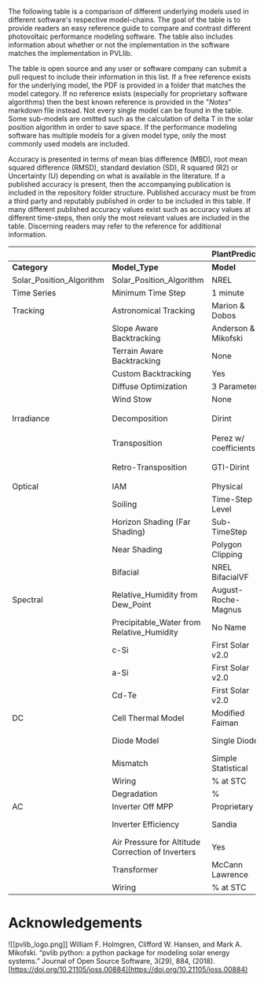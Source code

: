 
The following table is a comparison of different underlying models used in different software's respective model-chains.  The goal of the table is to provide readers an easy reference guide to compare and contrast different photovoltaic performance modeling software.  The table also includes information about whether or not the implementation in the software matches the implementation in PVLlib.  

The table is open source and any user or software company can submit a pull request to include their information in this list.  If a free reference exists for the underlying model, the PDF is provided in a folder that matches the model category.  If no reference exists (especially for proprietary software algorithms) then the best known reference is provided in the "_Notes_" markdown file instead.  Not every single model can be found in the table.  Some sub-models are omitted such as the calculation of delta T in the solar position algorithm in order to save space.  If the performance modeling software has multiple models for a given model type, only the most commonly used models are included.

Accuracy is presented in terms of mean bias difference (MBD), root mean squared difference (RMSD), standard deviation (SD), R squared (R2) or Uncertainty (U) depending on what is available in the literature.  If a published accuracy is present, then the accompanying publication is included in the repository folder structure.  Published accuracy must be from a third party and reputably published in order to be included in this table.  If many different published accuracy values exist such as accuracy values at different time-steps, then only the most relevant values are included in the table.  Discerning readers may refer to the reference for additional information.


|  |  | **PlantPredict** |  |  | **PVSyst** |  |  |
| ---- | ---- | ---- | ---- | ---- | ---- | ---- | ---- |
| **Category** | **Model_Type** | **Model** | **Published_Accuracy** | **PVLIB** | **Model** | **Published_Accuracy** | **PVLIB** |
| Solar_Position_Algorithm | Solar_Position_Algorithm | NREL | - U:  0.0003&deg; | &#9745; | Proprietary | - U:  0.08&deg; |  |
| Time Series | Minimum Time Step | 1 minute |  |  | 1 hour |  |  |
| Tracking | Astronomical Tracking | Marion & Dobos |  | &#9745; | Proprietary |  |  |
|  | Slope Aware Backtracking | Anderson & Mikofski |  | &#9745; | Proprietary |  |  |
|  | Terrain Aware Backtracking | None |  |  | None |  |  |
|  | Custom Backtracking | Yes |  |  | No |  |  |
|  | Diffuse Optimization | 3 Parameter |  |  | 1 Parameter |  |  |
|  | Wind Stow | None |  |  | Proprietary |  |  |
| Irradiance | Decomposition | Dirint | - MBD: -3 W/m<sup>2</sup><br>- RMSD: 74 W/m<sup>2</sup> | &#9745; | Erbs | - MBD:  -17 W/m<sup>2</sup><br>- RMSD: 88 W/m<sup>2</sup> | &#9745; |
|  | Transposition | Perez w/ coefficients | - MBD: -1%<br>- RMSD: 8% | &#9745; | Perez w/out coefficients | - MBD: -1%<br>- RMSD: 8% | &#9745; |
|  | Retro-Transposition | GTI-Dirint | - MBD: 0.0 W/m<sup>2</sup><br>- RMSD: 6.4 W/m<sup>2</sup> | &#9745; | Reverse Hay | - MBD: Unknown<br>- RMSD: Unknown |  |
| Optical | IAM | Physical |  | &#9745; | Fresnel |  |  |
|  | Soiling | Time-Step Level |  |  | Monthly |  |  |
|  | Horizon Shading (Far Shading) | Sub-TimeStep |  |  |  |  |  |
|  | Near Shading | Polygon Clipping |  |  | Polygon Clipping |  |  |
|  | Bifacial | NREL BifacialVF |  |  | Proprietary |  |  |
| Spectral | Relative_Humidity from Dew_Point | August-Roche-Magnus |  |  | None | N/A |  |
|  | Precipitable_Water from Relative_Humidity | No Name |  |  | Gueymard 1994 |  |  |
|  | c-Si | First Solar v2.0 |  | &#9745; | Crest |  |  |
|  | a-Si | First Solar v2.0 |  | &#9745; | Sandia |  | &#9745; |
|  | Cd-Te | First Solar v2.0 |  | &#9745; | First Solar v2.0 |  | &#9745; |
| DC | Cell Thermal Model | Modified Faiman |  |  | Modified Faiman |  |  |
|  | Diode Model | Single Diode |  |  | Single Diode |  |  |
|  | Mismatch | Simple Statistical |  |  | Detailed |  |  |
|  | Wiring | % at STC |  |  | Ohmic |  |  |
|  | Degradation | % |  |  | % |  |  |
| AC | Inverter Off MPP | Proprietary |  |  | Proprietary |  |  |
|  | Inverter Efficiency | Sandia |  | &#9745; | Quadratic Interpolation |  |  |
|  | Air Pressure for Altitude Correction of Inverters | Yes |  |  | No |  | &#9744; |
|  | Transformer | McCann Lawrence |  |  | Proprietary |  |  |
|  | Wiring | % at STC |  |  | Ohmic |  |  |

# Acknowledgements



![[pvlib_logo.png]]
William F. Holmgren, Clifford W. Hansen, and Mark A. Mikofski. “pvlib python: a python package for modeling solar energy systems.” Journal of Open Source Software, 3(29), 884, (2018). [https://doi.org/10.21105/joss.00884](https://doi.org/10.21105/joss.00884)